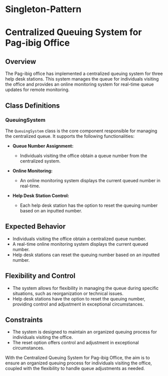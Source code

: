 # Singleton-Pattern

# Centralized Queuing System for Pag-ibig Office

## Overview

The Pag-ibig office has implemented a centralized queuing system for three help desk stations. This system manages the queue for individuals visiting the office and provides an online monitoring system for real-time queue updates for remote monitoring.

## Class Definitions

### QueuingSystem
The `QueuingSystem` class is the core component responsible for managing the centralized queue. It supports the following functionalities:

- **Queue Number Assignment:**
  - Individuals visiting the office obtain a queue number from the centralized system.

- **Online Monitoring:**
  - An online monitoring system displays the current queued number in real-time.

- **Help Desk Station Control:**
  - Each help desk station has the option to reset the queuing number based on an inputted number.

## Expected Behavior

- Individuals visiting the office obtain a centralized queue number.
- A real-time online monitoring system displays the current queued number.
- Help desk stations can reset the queuing number based on an inputted number.

## Flexibility and Control

- The system allows for flexibility in managing the queue during specific situations, such as reorganization or technical issues.
- Help desk stations have the option to reset the queuing number, providing control and adjustment in exceptional circumstances.

## Constraints

- The system is designed to maintain an organized queuing process for individuals visiting the office.
- The reset option offers control and adjustment in exceptional circumstances.

With the Centralized Queuing System for Pag-ibig Office, the aim is to ensure an organized queuing process for individuals visiting the office, coupled with the flexibility to handle queue adjustments as needed.
